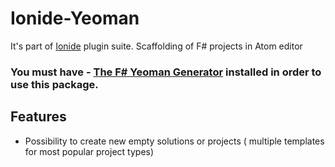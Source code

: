 

# Ionide-Yeoman

It's part of [Ionide](http://ionide.io) plugin suite.
Scaffolding of F# projects in Atom editor

### You must have - [The F# Yeoman Generator](https://www.npmjs.com/package/generator-fsharp) installed in order to use this package.

## Features


- Possibility to create new empty solutions or projects ( multiple templates for most popular project types)
